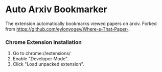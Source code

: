 # Auto Arxiv Bookmarker

The extension automatically bookmarks viewed papers on arxiv. Forked from https://github.com/eylonyogev/Where-s-That-Paper-.

### Chrome Extension Installation

1. Go to chrome://extensions/
2. Enable "Developer Mode".
3. Click "Load unpacked extension".
